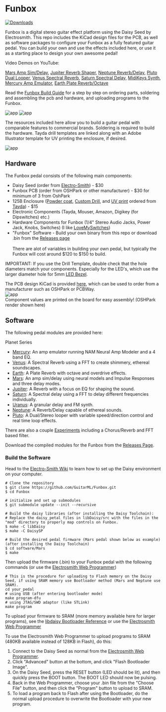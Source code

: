 # Funbox
[![Downloads](https://img.shields.io/github/downloads/GuitarML/Funbox/total)](https://somsubhra.github.io/github-release-stats/?username=GuitarML&repository=Funbox&page=1&per_page=30)

Funbox is a digital stereo guitar effect platform using the Daisy Seed by Electrosmith.
This repo includes the KiCad design files for the PCB, as well as software packages to configure your
Funbox as a fully featured guitar pedal. You can build your own and use the effects included here,
or use it as a starting place to design your own awesome pedal!

Video Demos on YouTube:

[Mars Amp Sim/Delay](https://youtu.be/e60Wy_VvJX8?si=AbR1MXqZ35HZ0Mvu), [Jupiter Reverb Shaper](https://youtu.be/iQnR0dN56QY?si=inZRtJW6ivPTOBN7),
[Neptune Reverb/Delay](https://youtu.be/nuLmwTXF1v8?si=5k8mRED5zVJWO6t1), [Pluto Dual Looper](https://youtu.be/xCFR0EeIMSg?si=6pakTC9j9leRP9t6),
[Venus Spectral Reverb](https://youtu.be/IHFEQsWR4W4?si=BbFsI6RXE-6vq7Sy), [Saturn Spectral Delay](https://youtu.be/adQQrBSwXU4?si=lk55HOxCmDiPBn_s),
[MidiKeys Synth](https://youtu.be/qRBMoK8jLx0?si=yauST03D38Y4MzrH), [Mercury Amp Emulator](https://youtu.be/-yD2pLMCNi4?si=rLxFXH2HT4IHW6-g),
[Earth Plate Reverb/Octave](https://youtu.be/5oxMYXyyZHo?si=3_w1OVgaGqCgooyH)

Read the [Funbox Build Guide](https://medium.com/@keyth72/funbox-build-guide-afbd8046121e) for a step by step on ordering parts, soldering and assembling the pcb and hardware, and uploading programs to the Funbox.

![app](https://github.com/GuitarML/Funbox/blob/main/hardware/images/funbox_v3_front.jpg)
![app](https://github.com/GuitarML/Funbox/blob/main/hardware/images/funbox_v3_inside.jpg)

The resources included here allow you to build a guitar pedal with comparable features to commercial brands. 
Soldering is required to build the hardware. Tayda drill templates are linked along with an Adobe Illustrator 
template for UV printing the enclosure, if desired. 


![app](https://github.com/GuitarML/Funbox/blob/main/software/images/funbox_infographic.jpg)

## Hardware

The Funbox pedal consists of the following main components:

 - Daisy Seed (order from [Electro-Smith](https://www.electro-smith.com/)) - $30
 - Funbox PCB (order from OSHPark or other manufacturer) - $30 for minimum of 3 from OshPark
 - 125B Enclosure ([Powder coat](https://www.taydaelectronics.com/cream-125b-style-aluminum-diecast-enclosure.html), [Custom Drill](https://www.taydaelectronics.com/125b-custom-drill-enclosure-service.html), and [UV print](https://www.taydaelectronics.com/125b-uv-printing-service.html) ordered from [Tayda](https://www.taydaelectronics.com/)) - $15
 - Electronic Components (Tayda, Mouser, Amazon, Digikey (for Dipswitches) etc.)
 - Hardware Components for Funbox (1/4" Stereo Audio Jacks, Power Jack, Knobs, Switches) (I like [LoveMySwitches](https://lovemyswitches.com/))
 - "Funbox" Software - Build your own binary from this repo or download .bin from the [Releases page](https://github.com/GuitarML/FunBox/releases)
<br><br>
There are alot of variables in building your own pedal, but typically the Funbox will cost around $120 to $150 to build.

IMPORTANT: If you use the Drill Template, double check that the hole diameters match your components. Especially for the LED's, which use the larger diameter hole for 5mm [LED Bezel](https://lovemyswitches.com/5mm-chrome-metal-led-bezel-bag-of-5/).

The PCB design KiCad is provided [here](https://github.com/GuitarML/Funbox/blob/main/hardware/funbox_v3_midi_exp), which can be used to order from a manufacturer such as OSHPark or PCBWay.<br>
![app](https://github.com/GuitarML/Funbox/blob/main/hardware/images/funbox_v3_render.jpg)<br>
Component values are printed on the board for easy assembly! (OSHPark render shown here)


## Software

The following pedal modules are provided here:

Planet Series
- [Mercury](https://github.com/GuitarML/Mercury): An amp emulator running NAM Neural Amp Modeler and a 4 band EQ.
- [Venus](https://github.com/GuitarML/Funbox/blob/main/software/Venus): A Spectral Reverb using a FFT to create shimmery, ethereal soundscapes.
- [Earth](https://github.com/GuitarML/Earth): A Plate Reverb with octave and overdrive effects.
- [Mars](https://github.com/GuitarML/Funbox/blob/main/software/Mars): An amp sim/delay using neural models and Impulse Responses and three delay modes.
- [Jupiter](https://github.com/GuitarML/Funbox/blob/main/software/Jupiter): A Reverb with a focus on EQ for shaping the sound.
- [Saturn](https://github.com/GuitarML/Funbox/blob/main/software/Saturn): A Spectral delay using a FFT to delay different frequencies individually.
- [Uranus](https://github.com/GuitarML/Funbox/blob/main/software/Uranus): A granular delay and FM synth.
- [Neptune](https://github.com/GuitarML/Funbox/blob/main/software/Neptune): A Reverb/Delay capable of ethereal sounds.
- [Pluto](https://github.com/GuitarML/Funbox/blob/main/software/Pluto): A Dual/Stereo looper with variable speed/direction control and real time loop effects.

There are also a couple [Experiments](https://github.com/GuitarML/Funbox/blob/main/software/Experiments) including a Chorus/Reverb and FFT based filter.

Download the compiled modules for the Funbox from the [Releases Page](https://github.com/GuitarML/FunBox/releases).

### Build the Software
Head to the [Electro-Smith Wiki](https://github.com/electro-smith/DaisyWiki) to learn how to set up the Daisy environment on your computer.

```
# Clone the repository
$ git clone https://github.com/GuitarML/Funbox.git
$ cd Funbox

# initialize and set up submodules
$ git submodule update --init --recursive

# Build the daisy libraries (after installing the Daisy Toolchain):
# Replace the daisy_petal files in libDaisy/src with the files in the "mod" directory to properly map controls on Funbox.
$ make -C libDaisy
$ make -C DaisySP

# Build the desired pedal firmware (Mars pedal shown below as example) (after installing the Daisy Toolchain)
$ cd software/Mars
$ make
```

Then upload the firmware (.bin) to your Funbox pedal with the following commands (or use the [Electrosmith Web Programmer](https://electro-smith.github.io/Programmer/))
```
# This is the procedure for uploading to Flash memory on the Daisy Seed, if using SRAM memory use Bootloader method (Mars and Neptune use SRAM).
cd your_pedal
# using USB (after entering bootloader mode)
make program-dfu
# using JTAG/SWD adaptor (like STLink)
make program
```

To upload your firmware to SRAM (more memory available here for larger programs), see the [libdaisy Bootloader Reference](https://electro-smith.github.io/libDaisy/md_doc_2md_2__a7___getting-_started-_daisy-_bootloader.html#autotoc_md49)
or use the [Electrosmith Web Programmer](https://electro-smith.github.io/Programmer/)

To use the Electrosmith Web Programmer to upload programs to SRAM (480KB available instead of 128KB in Flash), do this:
1. Connect to the Daisy Seed as normal from the [Electrosmith Web Programmer](https://electro-smith.github.io/Programmer/).
2. Click "Advanced" button at the bottom, and click "Flash Bootloader Image".
3. On the Daisy Seed, press the RESET button (LED should be lit), and then quickly press the BOOT button. The BOOT LED should now be pulsing.
4. Back in the Web Programmer, choose your .bin file from the "Choose File" button, and then click the "Program" button to upload to SRAM.
5. To load a program back to Flash after using the Bootloader, do the normal upload procedure to overwrite the Bootloader with your new program.

